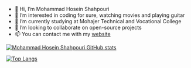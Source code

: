 - 👋 Hi, I’m Mohammad Hosein Shahpouri
- 👀 I’m interested in coding for sure, watching movies and playing guitar
- 🌱 I’m currently studying at Mohajer Technical and Vocational College
- 💞️ I’m looking to collaborate on open-source projects
- 📫 You can contact me with my [website](https://mohammad-hosein-shahpouri.github.io/Resume/)

[![Mohammad Hosein Shahpouri GitHub stats](https://github-readme-stats.vercel.app/api?username=mohammad-hosein-shahpouri&show_icons=true&theme=dark&count_private=true)](https://github.com/mohammad-hosein-shahpouri)

[![Top Langs](https://github-readme-stats.vercel.app/api/top-langs?username=mohammad-hosein-shahpouri&layout=compact&theme=dark)](https://github.com/mohammad-hosein-shahpouri)

<!---
mohammad-hosein-shahpouri/mohammad-hosein-shahpouri is a ✨ special ✨ repository because its `README.md` (this file) appears on your GitHub profile.
You can click the Preview link to take a look at your changes.
--->
